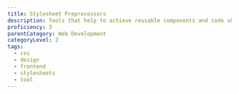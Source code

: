 ```yaml
---
title: Stylesheet Preprocessors
description: Tools that help to achieve reusable components and code sharing in the front-end design.
proficiency: 3
parentCategory: Web Development
categoryLevel: 2
tags:
  - css
  - design
  - frontend
  - stylesheets
  - tool 
---
```

